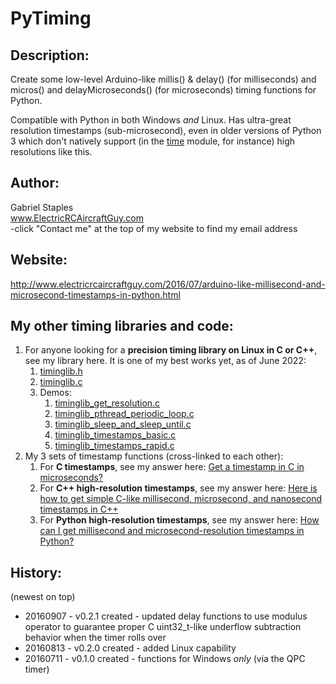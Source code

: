 # PyTiming


## Description:    
Create some low-level Arduino-like millis() & delay() (for milliseconds) and micros() and delayMicroseconds() (for microseconds) timing functions for Python.

Compatible with Python in both Windows *and* Linux. Has ultra-great resolution timestamps (sub-microsecond), even in older versions of Python 3 which don't natively support (in the [time](https://docs.python.org/2.7/library/time.html) module, for instance) high resolutions like this.  


## Author:  
Gabriel Staples    
www.ElectricRCAircraftGuy.com  
-click "Contact me" at the top of my website to find my email address  


## Website:   
http://www.electricrcaircraftguy.com/2016/07/arduino-like-millisecond-and-microsecond-timestamps-in-python.html


## My other timing libraries and code:
1. For anyone looking for a **precision timing library on Linux in C or C++**, see my library here. It is one of my best works yet, as of June 2022:
    1. [timinglib.h](https://github.com/ElectricRCAircraftGuy/eRCaGuy_hello_world/blob/master/c/timinglib.h)
    1. [timinglib.c](https://github.com/ElectricRCAircraftGuy/eRCaGuy_hello_world/blob/master/c/timinglib.c)
    1. Demos:
        1. [timinglib_get_resolution.c](https://github.com/ElectricRCAircraftGuy/eRCaGuy_hello_world/blob/master/c/timinglib_get_resolution.c)
        1. [timinglib_pthread_periodic_loop.c](https://github.com/ElectricRCAircraftGuy/eRCaGuy_hello_world/blob/master/c/timinglib_pthread_periodic_loop.c)
        1. [timinglib_sleep_and_sleep_until.c](https://github.com/ElectricRCAircraftGuy/eRCaGuy_hello_world/blob/master/c/timinglib_sleep_and_sleep_until.c)
        1. [timinglib_timestamps_basic.c](https://github.com/ElectricRCAircraftGuy/eRCaGuy_hello_world/blob/master/c/timinglib_timestamps_basic.c)
        1. [timinglib_timestamps_rapid.c](https://github.com/ElectricRCAircraftGuy/eRCaGuy_hello_world/blob/master/c/timinglib_timestamps_rapid.c)
1. My 3 sets of timestamp functions (cross-linked to each other):
    1. For **C timestamps**, see my answer here: [Get a timestamp in C in microseconds?](https://stackoverflow.com/a/67731965/4561887)
    1. For **C++ high-resolution timestamps**, see my answer here: [Here is how to get simple C-like millisecond, microsecond, and nanosecond timestamps in C++](https://stackoverflow.com/a/49066369/4561887)
    1. For **Python high-resolution timestamps**, see my answer here: [How can I get millisecond and microsecond-resolution timestamps in Python?](https://stackoverflow.com/a/38319607/4561887)


## History:  
(newest on top)
 * 20160907 - v0.2.1 created - updated delay functions to use modulus operator to guarantee proper C uint32_t-like underflow subtraction behavior when the timer rolls over  
 * 20160813 - v0.2.0 created - added Linux capability  
 * 20160711 - v0.1.0 created - functions for Windows *only* (via the QPC timer) 

